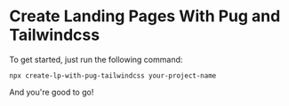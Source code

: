 # Create Landing Pages With Pug and Tailwindcss

To get started, just run the following command:
```
npx create-lp-with-pug-tailwindcss your-project-name
```

And you're good to go!

